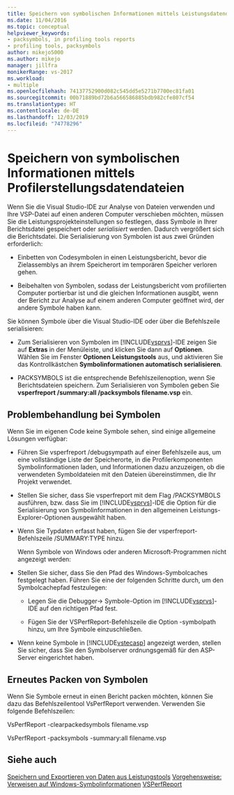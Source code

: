 ```yaml
---
title: Speichern von symbolischen Informationen mittels Leistungsdatendateien | Microsoft-Dokumentation
ms.date: 11/04/2016
ms.topic: conceptual
helpviewer_keywords:
- packsymbols, in profiling tools reports
- profiling tools, packsymbols
author: mikejo5000
ms.author: mikejo
manager: jillfra
monikerRange: vs-2017
ms.workload:
- multiple
ms.openlocfilehash: 74137752900d082c545dd5e5271b7700ec81fa01
ms.sourcegitcommit: 00b71889bd72b6a566586885bdb982cfe807cf54
ms.translationtype: HT
ms.contentlocale: de-DE
ms.lasthandoff: 12/03/2019
ms.locfileid: "74778296"
---
```

# <a name="saving-symbol-information-with-performance-data-files"></a>Speichern von symbolischen Informationen mittels Profilerstellungsdatendateien

Wenn Sie die Visual Studio-IDE zur Analyse von Dateien verwenden und Ihre VSP-Datei auf einen anderen Computer verschieben möchten, müssen Sie die Leistungsprojekteinstellungen so festlegen, dass Symbole in Ihrer Berichtsdatei gespeichert oder *serialisiert* werden. Dadurch vergrößert sich die Berichtsdatei. Die Serialisierung von Symbolen ist aus zwei Gründen erforderlich:

- Einbetten von Codesymbolen in einen Leistungsbericht, bevor die Zielassemblys an ihrem Speicherort im temporären Speicher verloren gehen.

- Beibehalten von Symbolen, sodass der Leistungsbericht vom profilierten Computer portierbar ist und die gleichen Informationen ausgibt, wenn der Bericht zur Analyse auf einem anderen Computer geöffnet wird, der andere Symbole haben kann.

Sie können Symbole über die Visual Studio-IDE oder über die Befehlszeile serialisieren:

- Zum Serialisieren von Symbolen im [!INCLUDE[vsprvs](../code-quality/includes/vsprvs_md.md)]-IDE zeigen Sie auf **Extras** in der Menüleiste, und klicken Sie dann auf **Optionen**. Wählen Sie im Fenster **Optionen** **Leistungstools** aus, und aktivieren Sie das Kontrollkästchen **Symbolinformationen automatisch serialisieren**.

- PACKSYMBOLS ist die entsprechende Befehlszeilenoption, wenn Sie Berichtsdateien speichern. Zum Serialisieren von Symbolen geben Sie **vsperfreport /summary:all /packsymbols filename.vsp** ein.

## <a name="troubleshooting-symbol-problems"></a>Problembehandlung bei Symbolen

Wenn Sie im eigenen Code keine Symbole sehen, sind einige allgemeine Lösungen verfügbar:

- Führen Sie vsperfreport /debugsympath auf einer Befehlszeile aus, um eine vollständige Liste der Speicherorte, in die Profilerkomponenten Symbolinformationen laden, und Informationen dazu anzuzeigen, ob die verwendeten Symboldateien mit den Dateien übereinstimmen, die Ihr Projekt verwendet.

- Stellen Sie sicher, dass Sie vsperfreport mit dem Flag /PACKSYMBOLS ausführen, bzw. dass Sie im [!INCLUDE[vsprvs](../code-quality/includes/vsprvs_md.md)]-IDE die Option für die Serialisierung von Symbolinformationen in den allgemeinen Leistungs-Explorer-Optionen ausgewählt haben.

- Wenn Sie Typdaten erfasst haben, fügen Sie der vsperfreport-Befehlszeile /SUMMARY:TYPE hinzu.

  Wenn Symbole von Windows oder anderen Microsoft-Programmen nicht angezeigt werden:

- Stellen Sie sicher, dass Sie den Pfad des Windows-Symbolcaches festgelegt haben. Führen Sie eine der folgenden Schritte durch, um den Symbolcachepfad festzulegen:

  - Legen Sie die Debugger-> Symbole-Option im [!INCLUDE[vsprvs](../code-quality/includes/vsprvs_md.md)]-IDE auf den richtigen Pfad fest.

  - Fügen Sie der VSPerfReport-Befehlszeile die Option -symbolpath hinzu, um Ihre Symbole einzuschließen.

- Wenn keine Symbole in [!INCLUDE[vstecasp](../code-quality/includes/vstecasp_md.md)] angezeigt werden, stellen Sie sicher, dass Sie den Symbolserver ordnungsgemäß für den ASP-Server eingerichtet haben.

## <a name="repacking-symbols"></a>Erneutes Packen von Symbolen

Wenn Sie Symbole erneut in einen Bericht packen möchten, können Sie dazu das Befehlszeilentool VsPerfReport verwenden. Verwenden Sie folgende Befehlszeilen:

VsPerfReport -clearpackedsymbols filename.vsp

VsPerfReport -packsymbols -summary:all filename.vsp

## <a name="see-also"></a>Siehe auch

[Speichern und Exportieren von Daten aus Leistungstools](../profiling/saving-and-exporting-performance-tools-data.md)
[Vorgehensweise: Verweisen auf Windows-Symbolinformationen](../profiling/how-to-reference-windows-symbol-information.md)
[VSPerfReport](../profiling/vsperfreport.md)
